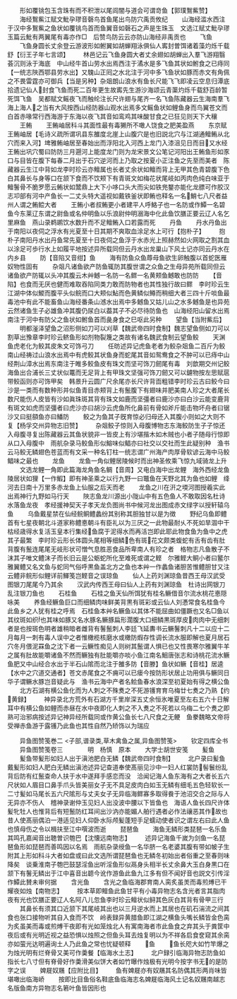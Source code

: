 <!-- { "loadSidebar": true } -->
　　形如覆铫包玉含珠有而不积泄以尾闾闇与道会可谓竒鱼【郭璞鴽鮆赞】
　　海经鴽鮆江赋文魮孕璆音磬鸟首鱼尾出鸟防穴禹贡攸纪
　　山海经滥水西注于汉中多鴽鮆之鱼状如覆铫鸟首而鱼翼音如磬石之声是生珠玉　文选江赋丈魮孕璆玉篇云魮有两翼尾有毒亦作□　后赞鸟防云云亦防山海经非禹贡也
　　飞鱼
　　飞鱼身圆长丈余登云游波形如鲋翼如胡蝉翔泳俱仙人寗封曽饵诸着藻灼烁千载舒【衍王子年七言颂】
　　林邑记云飞鱼身圆大者丈余翅如胡蝉出入羣飞游翔翳荟沉则泳于海底　中山经牛首山劳水出焉西注于潏水是多飞鱼其状如鲋食之已痔同【一统志陜西鄂县劳水出】又騩山正囘之水北注于河中多飞鱼状如豚而赤文有角佩之不畏雷霆亦可御兵【当是另种】杂爼朗山浪水有鱼长尺能飞飞即凌云空息归潭底　拾遗记仙人封食飞鱼而死二百年更生故寗先生游沙海颂云青蕖灼烁千载舒百龄暂死饵飞鱼　吴都赋文鳐夜飞而触纶注长尺许翅与尾齐一名飞鱼陈藏器云生海南羣飞海上海人之当有大风按西山经防器山观水出焉多文鳐鱼状如鲤鱼身而鸟翼苍文而白首赤喙常行西海游于东海以夜飞其音如鸾鸡其味酸甘食之已狂见则天下大穰
　　王鲔
　　王鲔岫居科斗其面性最有毒獭所不噉人饶食之肥美盈燕
　　东京赋王鲔岫居【毛诗义疏所谓巩县东雒度北崖上山腹穴是也旧説北穴与江湖通鳣鲔从北穴而来入河】埤雅鲔岫居至春始出而浮阳北入河西上龙门入漆沮见日而目又水经王鲔出巩穴蜀曰防防三月遡河上能度龙门则为龙宋景文公笔记河阳出王鲔鱼形如豕口与目皆在腹下每春二月出于石穴逆河而上乃取之按夏小正注鱼之先至而美者　陈藏器云生江中背如龙李时珍云亦鳣属也长者丈余状如鳣而背上无甲其色青碧腹下色白其鼻长与身等口在颔下食而不饮颊下有青斑文如梅花状尾岐如丙肉色纯白味亚于鳣鬐骨不脆罗愿云鲔状如鬵鼎上大下小哆口头大而尖如铁兠鍪亦能化龙膘可作胶汉志卭部有河中产鱼长一二丈头特大遥视如戴铁釜状即鲔也释名一名鮹七八尺者益州人谓之鲔鲿大者
　　王鲔小者叔鲔更小者建平人呼鮥子也一名防或作鱏一名碧鱼今东莱辽东谓之尉鱼或名仲明鱼以乐浪尉仲明溺海中化此鱼饮膳正要云辽人名乞里麻鱼　燕山录鹈鹕饮水数升而不足鳣鲔入口若露而死
　　丹鱼
　　丹水丹鱼出于南阳以夜伺之浮水有光夏至十日其期不爽取血涂足水上可行【抱朴子】
　　抱朴子南阳丹水出丹鱼常先夏至十日夜伺之鱼浮于水赤光上照赫然如火网取之割其血以涂足可歩行水上如履平地按述异所载同但云丹水出龙巢山下风土记亦同云丹水在内乡县
　　防【音陷又音绀】鱼
　　海有防鱼众鱼蓐母鱼欲生卵触腹以首蛇医雁奴物性固有
　　杂爼凡诸鱼欲产防鱼辄防其腹世谓之众鱼之生母异苑所载同但云诸鱼欲产防辄以头冲其腹云木艸鳡一名防一名鳏一名黄颊鱼鳡敢也防防
　　【音陷】也食而无厌也健而难取吞陷同类力敢而防物者也其性独行故曰鳏　李时珍云生江湖中体似鯼而腹平头似鲩而口大颊似鮎而色黄鳞似鳟而稍细大者三四十斤啖鱼最毒池中有此不能畜鱼山海经番条山澸水出焉中多鳡鱼又姑儿山之水多鳡鱼是也异苑云然诸鱼生子必雄鱼冲其腹仍尿白以葢其子不必尽待防鱼也　山海经阳山留水出焉南注于河中有防父之鱼状如鲋鱼首而彘身食之巳呕此另种
　　望鱼【当附鮆后】
　　明都滏泽望鱼之沼形侧如刀可以刈草【魏武帝四时食制】魏志望鱼侧如刀可以割草出豫章李时珍云鲚鱼形如剂物裂篾之类故有诸名魏武食制云望鱼鲛
　　天渊鱼虎老化为鲛其皮朱文可饰弓刀
　　任昉述异记虎鱼老者为鲛杂爼鱼二百斤为鲛南山经祷过山浪水出焉中有虎鲛其状鱼身而蛇尾其音如鸳鸯食之不肿可以已痔中山经荆山漳水出焉东南注于睢多鲛鱼皮有珠文而坚可饰刀劒尾有毒　刘歆期交州记鲛海鱼出合浦长三丈状似鼍而无足背上有甲珠文坚强可饰刀劒又可以鑢物按左思赋扈带鲛函则亦可饰甲矣　韩景升云圆广尺余尾亦长尺许背靣粗错李时珍云古曰鲛今曰沙是一类而有数种形并似鱼青目赤颊背上有鬛腹下有翅味并肥美南人珍之大者尾长数尺能伤人皮皆有沙如眞珠斑其背有珠文如鹿而坚彊者曰鹿沙亦曰白沙云能变鹿背有斑文如虎而坚彊者曰虎沙亦曰胡沙云虎鱼所化鼻前有骨如斧斤能击物坏舟者曰锯沙又曰挺頟鱼亦曰鱕防
　　鲛之为鱼其子旣育惊必归母还入其腹小则如之大则不复【杨孚交州异物志旧赞】
　　杂爼鲛子惊则入母腹博物志东海鲛防生子子惊还入母腹寻复出陈藏器云其鱼状貌非一皆皮上有沙堪揩木如木贼也小者子随母行惊即从口入母腹中　雨航杂录马鲛鱼形似鰫味似鲳亦曰社交以交社而生此疑别种　渔书云马鲛无鳞翅色苍蓝而有文采一种名钉柱一统志谓广州海产肉厚骨软谚云海中马鲛鲳味之最也
　　龙鱼
　　龙鱼一角似鲤居陵候时而出神圣攸乘飞惊九域骑龙上升
　　文选龙鲤一角即此篇海龙角鱼名鲷【音周】又电白海中出龙鲤　海外西经龙鱼陵居状如狸【一作鰕】即有神圣乘之以行九野一曰鼈鱼在天野北其为鱼也如鲤　绛河去日南十万里多赤龙鱼上仙服之后天而老
　　龙鱼之川在汧之堧河图授羲实此出焉神行九野如马行天
　　陜志鱼龙川源出小陇山中有五色鱼人不敢取因名杜诗水落鱼龙夜　孝经援神契天子孝天龙负图尚书中候河龙出图成赤文绿字以授轩辕乌鱼
　　乌鱼戴星禁在仙经鲩鲖鳢蠡纷其别称其胆独甘以是为徴
　　野纪乌鱼即鳢首有七星夜朝北斗道家称鳢悳朝斗有臣礼以为三厌之一此物最耐乆不死如旱涸中干枯经歳得水复活玉皇本行集经鱼腐于泥得水而再活岂即此耶此物食鱼为鱼中之虎其子最繁　李时珍云形长体圆头尾相等细鳞色有斑花文颇类蝮蛇有舌有齿有肚背腹有鬛连尾尾无岐形状可憎气息胜恶食品所卑南人有珍之者　格物志凡鱼散子不沫其子唯文鳢沫子而长旧云是公蛎蛇所化至难死或谓之鲣　尔雅鲣大鲖小者曰鳘尔雅翼鳢又名文鱼与蛇同气俗呼黒鱼盖北方之鱼也本艸一作蠡鱼诸胆苦惟鳢胆甘又注云鳢非鲩形似鲤详前鯶笺岂鲣音之误琼鱼
　　仙人上药刘渊琼鱼昔西王母汉武受图银刀尾尾今乃其余
　　汉武内传西王母曰仙人上药有刘渊琼鱼　杜诗出网银刀乱注银刀鱼也
　　石桂鱼
　　石桂之鱼天仙所饵犹有桂名鳜借音尔流水桃花悳隠咏美
　　养鱼经鳜鱼巨口而细鳞肉味鲜美背黒有斑彩或云仙人刘慿常食名桂鱼今此鱼乡之人犹有桂之呼焉　石桂鱼本艸名鳜鱼以其体不能屈曲如僵蹶也又名□鱼以其纹斑如织也其味如豚又名水豚名鳜豚扁形濶腹大口细鳞黒斑厚皮肉肉中无细刺者是也按斑色明者雄稍暗者雌背有鬐鬛刺人李廷飞延夀书云鳜鬐刺凡十二以应十二月每月一刺有毒人误中之者惟橄榄核磨水或橄防煆存性调长流水服即解也夏月居石穴冬月偎泥罧鱼之沈下者一云鳜性痴见人则树其鬛谓人惧已也又性畏寒尔雅翼牛羊之属有肚故能嚼诸鱼不然而鳜独有肚能嚼亦啖小鱼江南名鮰唐张志和诗桃花流水鳜鱼肥又中山经合水出于半石山隂而北注于雒多防【音滕】鱼状如鳜【音桂】居逵【水中之穴道交通者】苍文赤尾食之不痈可以已瘘今按防形状居止功用俱与鳜同日华子谓鳜水豚岂音疑此与　渔书云海中产者名鲙鱼春水浪深至初夏始有得之横公鱼
　　北方石湖有横公鱼化而为人刺之不殊煑之不死游镬育育乌梅廿七煑之乃熟【约黄録】
　　神异录北方荒外有石湖方千里岸深五丈余恒氷唯夏至左右五六十日解耳中有横公鱼如鲤而赤昼在水中夜即化人刺之不入煑之不死若以乌梅二七个煑之即熟可治邪病按述异记神异经所载同或作黄公鱼长七八尺食之无鲠　鱼豢魏略文帝将受禅赤鱼游于露镬乃此鱼也其性自然乃矫饰以为瑞应

　　异鱼图赞笺巻二
<子部,谱录类,草木禽鱼之属,异鱼图赞笺>
　　钦定四库全书
　　异鱼图赞笺卷三　　　　明　杨慎　原本
　　大学士胡世安笺
　　髪鱼
　　髪鱼带髪形如妇人出于滇池肥白无鳞【魏武帝四时食制】
　　北户录曰髪鱼戴髪形如妇人肥白无鳞出滇池述异记查道奉使髙丽见沙中一妇人红裳防髻鬟纷乱背后防有红鬛查命人扶于水中遂拜手感恋而没　洽闻记海人鱼东海有之大者长五六尺状如人眉目口鼻手爪头皆美丽女子无不具足皮肉白如玉无鳞有细毛五色轻软长一二寸髪如马尾长五六尺隂形与丈夫女子无异临海鳏寡多取得飬于池沼交合之际与人无异亦不伤人　稽神录谢仲玉见妇人出没波中腰以下皆鱼也　海语人鱼长四尺许体髪牝牡人也惟背后有短鬛防红耳间出沙汭亦能媚人舶行遇者必作法禳恶其作故也昔人使髙丽偶泊一港适见妇人仰卧水际颅髪蓬短手足蠕动使者识之谓左右曰此人鱼也慎母伤之令以楫扶至江中噀波而逝
　　琵琶鱼
　　海鱼无鳞形类琵琶一名乐鱼其鸣孔嘉闻音出聴曽识匏巴【沈懐远南物志】
　　述异记海鱼千嵗为剑鱼一名琵琶鱼形如琵琶而善鸣因以名焉　雨航杂录绶鱼一名华脐一名老婆其腹有带如帔子生附其上形如科斗大者如盘或曰此文选所谓琵琶鱼也无鳞冬初始出者俗重之至春则味降矣　谈乗淮南子匏巴鼓瑟淫鱼出听淫鱼形似鬲身头相半长丈余鼻大玉白身黒口在颔下有鬐无鳞出于江中喜音出聼今讹作游鱼此鱼九江多有但不闻好音也説文引传淫作鱏此賛未审何据
　　含光鱼
　　含光之鱼临海郡育南人脔炙虽羙而毒煎煿已干耀夜如烛【南物志】
　　按本草即鳣鱼此鱼甘平有小毒异物志名含光者言其脂肉夜有光也饮膳正要辽人名阿八儿忽鱼李时珍云鳣状似鲟其色灰白其背有骨甲三行
　　其鼻长有须其口近颔下其尾岐其出也以三月逆水而上其居也在矶石湍流之间其食也张口接物听其自入食而不饮　岭表録异黄腊鱼即江湖之横鱼头嘴长鳞皆金色脔为炙虽美而毒或煎煿干夜即有光如笼烛北人有寓南海者市此鱼食之弃其头于粪筐中夜后或有光明近视之益恐惧以烛照之但鱼头耳去烛复明以为不祥各启食奁窥其余脔亦如萤光达明遍询土人乃此鱼之常也忧疑顿释
　　鱼
　　鱼长咫大如竹竿爆之为烛光明有烂脊骨又美可作羮餐【临海水土志】
　　北户録引临海异物志防鱼如指长七八寸但有脊骨好作羮滑美似饼大者如竹曝作烛极有光明今按字书无的是防字之误
　　婢屣奴屩【应附比目】
　　鱼有婢屣亦有奴屩其名防偶其形两肖味皆堪噉出临海峤
　　按即比目鱼俗名鞋底鱼临海志名婢屣临海风土记名奴屩南越志名版鱼南方异物志名箬叶鱼皆因形也

